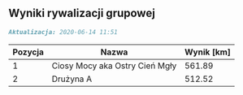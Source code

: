 ## Wyniki rywalizacji grupowej

```markdown
Aktualizacja: 2020-06-14 11:51
```

Pozycja | Nazwa | Wynik [km] |
------------ | -------------  | -------------
 1 |Ciosy Mocy aka Ostry Cień Mgły | 561.89 
 2 |Drużyna A | 512.52